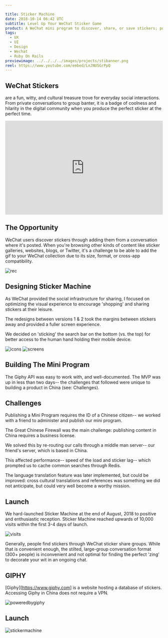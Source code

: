 ```yaml
---

title: Sticker Machine
date: 2018-10-14 06:42 UTC
subtitle: Level Up Your WeChat Sticker Game
product: A WeChat mini program to discover, share, or save stickers; powered by Giphy.
tags:
  - UX
  - UI
  - Design
  - Wechat
  - Ruby On Rails
previewimage: ../../../../images/projects/stibanner.png
reel: https://www.youtube.com/embed/LnJNU5GrPpQ
---
```


## WeChat Stickers

are a fun, witty, and cultural treasure trove for everyday social interactions. From private conversations to group banter, it is a badge of coolness and hilarity in the digital community when you produce the perfect sticker at the perfect time.

<iframe width="100%" height="300px" style="margin: 0 auto" src="https://www.youtube.com/embed/LnJNU5GrPpQ" frameborder="0" allow="autoplay; encrypted-media" allowfullscreen></iframe>

## The Opportunity

WeChat users discover stickers through adding them from a conversation where it's posted. When you're browsing other kinds of content like sticker galleries, websites, blogs, or Twitter, it's a challenge to be able to add the gif to your WeChat collection due to its size, format, or cross-app compatibility.

![rec](../images/projects/sticker_4.png)

## Designing Sticker Machine

As WeChat provided the social infrastructure for sharing, I focused on optimizing the visual experience to encourage 'shopping' and sharing stickers at their leisure.

The redesigns between versions 1 & 2 took the margins between stickers away and provided a fuller screen experience.

We decided on 'sticking' the search bar on the bottom (vs. the top) for better access to the human hand holding their mobile device.

![icons](../images/projects/sticker_1.png)
![screens](../images/projects/sticker_2.png)

## Building The Mini Program

The Giphy API was easy to work with, and well-documented. The MVP was up in less than two days-- the challenges that followed were unique to building a product in China (see: Challenges).

## Challenges

Publishing a Mini Program requires the ID of a Chinese citizen-- we worked with a friend to administer and publish our mini program.

The Great Chinese Firewall was the main challenge: publishing content in China requires a business license.

We solved this by re-routing our calls through a middle man server-- our friend's server, which is based in China.

This affected performance-- speed of the load and sticker lag-- which prompted us to cache common searches through Redis.

The language translation feature was later implemented, but could be improved: cross cultural translations and references was something we did not anticipate, but could very well become a worthy mission.

## Launch

We hard-launched Sticker Machine at the end of August, 2018 to positive and enthusiastic reception. Sticker Machine reached upwards of 10,000 visits within the first 3-4 days of launch.

![visits](../images/projects/sticker_3.png)

Generally, people find stickers through WeChat sticker share groups. While that is convenient enough, the stilted, large-group conversation format (300+ people) is inconvenient and not optimal for finding the perfect 'zing' to decorate your wit in an ongoing chat.

## GIPHY

[Giphy][https://www.giphy.com] is a website hosting a database of stickers. Accessing Giphy in China does not require a VPN.

![poweredbygiphy](../images/projects/sticker_5.png)

## Launch
![stickermachine](../images/projects/sticker_6.png)
<!-- ![poweredbygiphy](../images/projects/) -->
